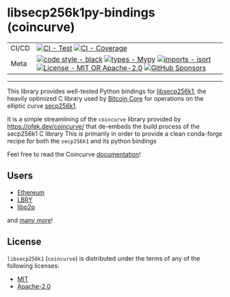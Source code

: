 # libsecp256k1py-bindings (coincurve)

| | |
| --- | --- |
| CI/CD | [![CI - Test](https://github.com/MementoRC/libsecp256k1-py-boindings/actions/workflows/build.yml/badge.svg)](https://github.com/MementoRC/libsecp256k1-py-boindings/actions/workflows/build.yml) [![CI - Coverage](https://img.shields.io/codecov/c/github/MementoRC/libsecp256k1-py-boindings/master.svg?logo=codecov&logoColor=red)](https://codecov.io/github/ofek/coincurve) |
| Meta | [![code style - black](https://img.shields.io/badge/code%20style-black-000000.svg)](https://github.com/psf/black) [![types - Mypy](https://img.shields.io/badge/types-Mypy-blue.svg)](https://github.com/ambv/black) [![imports - isort](https://img.shields.io/badge/imports-isort-ef8336.svg)](https://github.com/pycqa/isort) [![License - MIT OR Apache-2.0](https://img.shields.io/badge/license-MIT%20OR%20Apache--2.0-9400d3.svg)](https://spdx.org/licenses/) [![GitHub Sponsors](https://img.shields.io/github/sponsors/ofek?logo=GitHub%20Sponsors&style=social)](https://github.com/sponsors/ofek) |

-----

This library provides well-tested Python bindings for [libsecp256k1](https://github.com/bitcoin-core/secp256k1), the heavily optimized C library
used by [Bitcoin Core](https://github.com/bitcoin/bitcoin) for operations on the elliptic curve [secp256k1](https://en.bitcoin.it/wiki/Secp256k1).

It is a simple streamlining of the `coincurve` library provided by https://ofek.dev/coincurve/ that de-embeds the build process of the secp256k1 C library
This is primarily in order to provide a clean conda-forge recipe for both the `secp256k1` and its python bindings

Feel free to read the Coincurve [documentation](https://ofek.dev/coincurve/)!

## Users

- [Ethereum](https://ethereum.org)
- [LBRY](https://lbry.com)
- [libp2p](https://libp2p.io)

and [many more](https://ofek.dev/coincurve/users/)!

## License

`libsecp256k1` (`coincurve`) is distributed under the terms of any of the following licenses:

- [MIT](https://spdx.org/licenses/MIT.html)
- [Apache-2.0](https://spdx.org/licenses/Apache-2.0.html)
